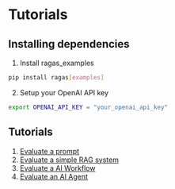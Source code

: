 # Tutorials

## Installing dependencies

1. Install ragas_examples

```bash
pip install ragas[examples]
```
2. Setup your OpenAI API key

```bash
export OPENAI_API_KEY = "your_openai_api_key"
```

## Tutorials

1. [Evaluate a prompt](prompt.md)
2. [Evaluate a simple RAG system](rag.md)
3. [Evaluate a AI Workflow](workflow.md)
4. [Evaluate an AI Agent](agent.md)
